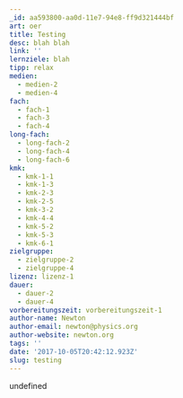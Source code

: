 ```yaml
---
_id: aa593800-aa0d-11e7-94e8-ff9d321444bf
art: oer
title: Testing
desc: blah blah
link: ''
lernziele: blah
tipp: relax
medien:
  - medien-2
  - medien-4
fach:
  - fach-1
  - fach-3
  - fach-4
long-fach:
  - long-fach-2
  - long-fach-4
  - long-fach-6
kmk:
  - kmk-1-1
  - kmk-1-3
  - kmk-2-3
  - kmk-2-5
  - kmk-3-2
  - kmk-4-4
  - kmk-5-2
  - kmk-5-3
  - kmk-6-1
zielgruppe:
  - zielgruppe-2
  - zielgruppe-4
lizenz: lizenz-1
dauer:
  - dauer-2
  - dauer-4
vorbereitungszeit: vorbereitungszeit-1
author-name: Newton
author-email: newton@physics.org
author-website: newton.org
tags: ''
date: '2017-10-05T20:42:12.923Z'
slug: testing
---
```

undefined
